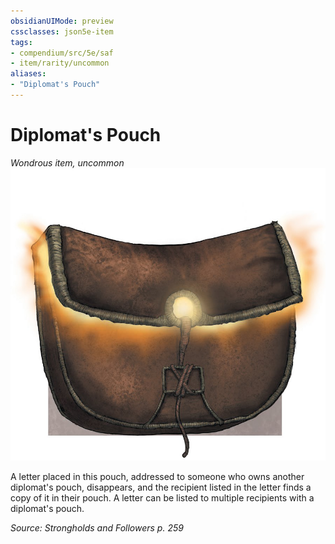 ```yaml
---
obsidianUIMode: preview
cssclasses: json5e-item
tags:
- compendium/src/5e/saf
- item/rarity/uncommon
aliases: 
- "Diplomat's Pouch"
---
```

# Diplomat's Pouch
*Wondrous item, uncommon*  
![](https://raw.githubusercontent.com/TheGiddyLimit/homebrew/master/_img/SaF/diplomat-pouch.jpg#right)  


A letter placed in this pouch, addressed to someone who owns another diplomat's pouch, disappears, and the recipient listed in the letter finds a copy of it in their pouch. A letter can be listed to multiple recipients with a diplomat's pouch.

*Source: Strongholds and Followers p. 259*